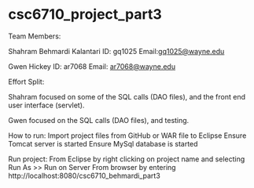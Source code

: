 # csc6710_project_part3

Team Members:

Shahram Behmardi Kalantari 
ID: gq1025
Email:gq1025@wayne.edu

Gwen Hickey 
ID: ar7068
Email: ar7068@wayne.edu


Effort Split:

Shahram focused on some of the SQL calls (DAO files), and the front end user interface (servlet).

Gwen focused on the SQL calls (DAO files), and testing.

How to run:
Import project files from GitHub or WAR file to Eclipse
Ensure Tomcat server is started
Ensure MySql database is started

Run project:
From Eclipse by right clicking on project name and selecting Run As >> Run on Server
From browser by entering http://localhost:8080/csc6710_behmardi_part3
